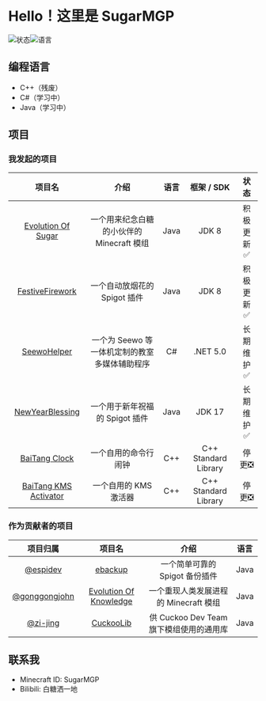 # Hello！这里是 SugarMGP

![状态](https://github-readme-stats.vercel.app/api?username=SugarMGP&locale=cn&show_icons=true&include_all_commits=true&hide_border=true)![语言](https://github-readme-stats.vercel.app/api/top-langs/?username=SugarMGP&layout=compact&locale=cn&hide_border=true)

## 编程语言

- C++（残废）
- C#（学习中）
- Java（学习中）

## 项目

### 我发起的项目

|项目名|介绍|语言|框架 / SDK|状态|
|:----:|:----:|:----:|:----:|:----:|
|[Evolution Of Sugar](https://github.com/SugarWorkshop/Evolution-Of-Sugar)|一个用来纪念白糖的小伙伴的 Minecraft 模组|Java|JDK 8|积极更新✅|
|[FestiveFirework](https://github.com/SugarMGP/FestiveFirework)|一个自动放烟花的 Spigot 插件|Java|JDK 8|积极更新✅|
|[SeewoHelper](https://github.com/SugarWorkshop/SeewoHelper)|一个为 Seewo 等一体机定制的教室多媒体辅助程序|C#|.NET 5.0|长期维护✅|
|[NewYearBlessing](https://github.com/SugarMGP/NewYearBlessing)|一个用于新年祝福的 Spigot 插件|Java|JDK 17|长期维护✅|
|[BaiTang Clock](https://github.com/SugarMGP/BaiTang-Clock)|一个自用的命令行闹钟|C++|C++ Standard Library|停更❎|
|[BaiTang KMS Activator](https://github.com/SugarMGP/BaiTang-KMS-Activator)|一个自用的 KMS 激活器|C++|C++ Standard Library|停更❎|

### 作为贡献者的项目

|项目归属|项目名|介绍|语言|
|:----:|:----:|:----:|:----:|
|[@espidev](https://github.com/espidev)|[ebackup](https://github.com/espidev/ebackup)|一个简单可靠的 Spigot 备份插件|Java|
|[@gonggongjohn](https://github.com/gonggongjohn)|[Evolution Of Knowledge](https://github.com/gonggongjohn/Evolution-Of-Knowledge)|一个重现人类发展进程的 Minecraft 模组|Java|
|[@zi-jing](https://github.com/zi-jing)|[CuckooLib](https://github.com/zi-jing/CuckooLib)|供 Cuckoo Dev Team 旗下模组使用的通用库|Java|

## 联系我

- Minecraft ID: SugarMGP
- Bilibili: 白糖洒一地
